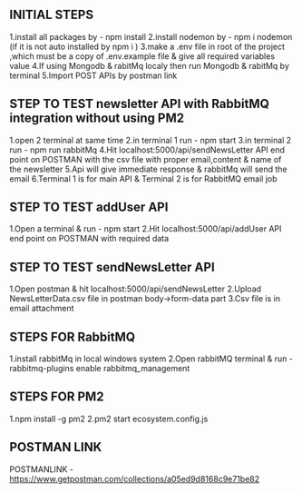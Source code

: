 
INITIAL STEPS
-------------
1.install all packages by - npm install
2.install nodemon by - npm i nodemon (if it is not auto installed by npm i )
3.make a .env file in root of the project ,which must be a copy of .env.example file & give all required variables value
4.If using Mongodb & rabitMq localy then run Mongodb & rabitMq by terminal
5.Import POST APIs by postman link

STEP TO TEST  newsletter API with RabbitMQ integration without using PM2
-------------------------------------------------------------------------
1.open 2 terminal at same time 
2.in terminal 1 run - npm start
3.in terminal 2 run - npm run rabbitMq
4.Hit localhost:5000/api/sendNewsLetter API end point on POSTMAN with the csv file with proper email,content & name of the newsletter
5.Api will give immediate response & rabbitMq will send the email 
6.Terminal 1 is for main API & Terminal 2 is for RabbitMQ email job

STEP TO TEST  addUser API 
-------------------------
1.Open a terminal & run - npm start
2.Hit localhost:5000/api/addUser API end point on POSTMAN with required data

STEP TO TEST sendNewsLetter API
-------------------------------
1.Open postman & hit localhost:5000/api/sendNewsLetter
2.Upload NewsLetterData.csv file in postman body->form-data part
3.Csv file is in email attachment

STEPS FOR RabbitMQ
-------------------
1.install rabbitMq in local windows system
2.Open rabbitMQ terminal & run - rabbitmq-plugins enable rabbitmq_management

STEPS FOR PM2
----------------
1.npm install -g pm2
2.pm2 start ecosystem.config.js

POSTMAN LINK
------------
POSTMANLINK - https://www.getpostman.com/collections/a05ed9d8168c9e71be82
